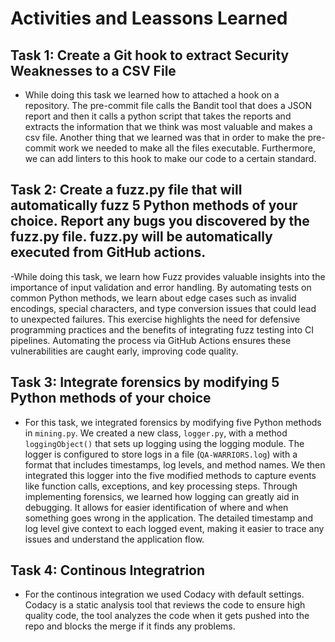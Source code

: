 # Activities and Leassons Learned

## Task 1: Create a Git hook to extract Security Weaknesses to a CSV File

- While doing this task we learned how to attached a hook on a repository. The pre-commit file calls the Bandit tool that does a JSON report and then it calls a python script that takes the reports and extracts the information that we think was most valuable and makes a csv file. Another thing that we learned was that in order to make the pre-commit work we needed to make all the files executable. Furthermore, we can add linters to this hook to make our code to a certain standard.

## Task 2: Create a fuzz.py file that will automatically fuzz 5 Python methods of your choice. Report any bugs you discovered by the fuzz.py file. fuzz.py will be automatically executed from GitHub actions. 

-While doing this task, we learn how Fuzz provides valuable insights into the importance of input validation and error handling. By automating tests on common Python methods, we learn about edge cases such as invalid encodings, special characters, and type conversion issues that could lead to unexpected failures. This exercise highlights the need for defensive programming practices and the benefits of integrating fuzz testing into CI pipelines. Automating the process via GitHub Actions ensures these vulnerabilities are caught early, improving code quality.

## Task 3: Integrate forensics by modifying 5 Python methods of your choice

- For this task, we integrated forensics by modifying five Python methods in `mining.py`. We created a new class, `logger.py`, with a method `loggingObject()` that sets up logging using the logging module. The logger is configured to store logs in a file (`QA-WARRIORS.log`) with a format that includes timestamps, log levels, and method names. We then integrated this logger into the five modified methods to capture events like function calls, exceptions, and key processing steps. Through implementing forensics, we learned how logging can greatly aid in debugging. It allows for easier identification of where and when something goes wrong in the application. The detailed timestamp and log level give context to each logged event, making it easier to trace any issues and understand the application flow.

## Task 4: Continous Integratrion

- For the continous integration we used Codacy with default settings. Codacy is a static analysis tool that reviews the code to ensure high quality code, the tool analyzes the code when it gets pushed into the repo and blocks the merge if it finds any problems.
